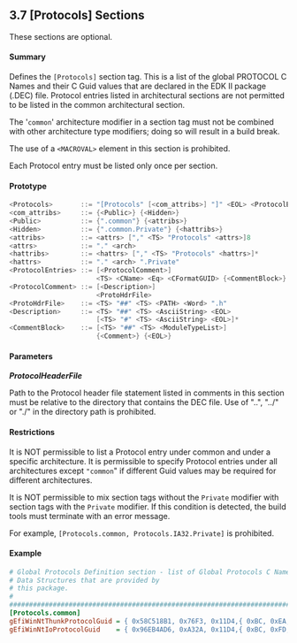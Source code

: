 <!--- @file
  3.7 [Protocols] Sections

  Copyright (c) 2007-2017, Intel Corporation. All rights reserved.<BR>

  Redistribution and use in source (original document form) and 'compiled'
  forms (converted to PDF, epub, HTML and other formats) with or without
  modification, are permitted provided that the following conditions are met:

  1) Redistributions of source code (original document form) must retain the
     above copyright notice, this list of conditions and the following
     disclaimer as the first lines of this file unmodified.

  2) Redistributions in compiled form (transformed to other DTDs, converted to
     PDF, epub, HTML and other formats) must reproduce the above copyright
     notice, this list of conditions and the following disclaimer in the
     documentation and/or other materials provided with the distribution.

  THIS DOCUMENTATION IS PROVIDED BY TIANOCORE PROJECT "AS IS" AND ANY EXPRESS OR
  IMPLIED WARRANTIES, INCLUDING, BUT NOT LIMITED TO, THE IMPLIED WARRANTIES OF
  MERCHANTABILITY AND FITNESS FOR A PARTICULAR PURPOSE ARE DISCLAIMED. IN NO
  EVENT SHALL TIANOCORE PROJECT  BE LIABLE FOR ANY DIRECT, INDIRECT, INCIDENTAL,
  SPECIAL, EXEMPLARY, OR CONSEQUENTIAL DAMAGES (INCLUDING, BUT NOT LIMITED TO,
  PROCUREMENT OF SUBSTITUTE GOODS OR SERVICES; LOSS OF USE, DATA, OR PROFITS;
  OR BUSINESS INTERRUPTION) HOWEVER CAUSED AND ON ANY THEORY OF LIABILITY,
  WHETHER IN CONTRACT, STRICT LIABILITY, OR TORT (INCLUDING NEGLIGENCE OR
  OTHERWISE) ARISING IN ANY WAY OUT OF THE USE OF THIS DOCUMENTATION, EVEN IF
  ADVISED OF THE POSSIBILITY OF SUCH DAMAGE.

-->

## 3.7 [Protocols] Sections

These sections are optional.

#### Summary

Defines the `[Protocols]` section tag. This is a list of the global PROTOCOL C
Names and their C Guid values that are declared in the EDK II package (.DEC)
file. Protocol entries listed in architectural sections are not permitted to be
listed in the common architectural section.

The '`common`' architecture modifier in a section tag must not be combined with
other architecture type modifiers; doing so will result in a build break.

The use of a `<MACROVAL>` element in this section is prohibited.

Each Protocol entry must be listed only once per section.

#### Prototype

```c
<Protocols>       ::= "[Protocols" [<com_attribs>] "]" <EOL> <ProtocolEntries>*
<com_attribs>     ::= {<Public>} {<Hidden>}
<Public>          ::= {".common"} {<attribs>}
<Hidden>          ::= {".common.Private"} {<hattribs>}
<attribs>         ::= <attrs> ["," <TS> "Protocols" <attrs>]8
<attrs>           ::= "." <arch>
<hattribs>        ::= <hattrs> ["," <TS> "Protocols" <hattrs>]*
<hattrs>          ::= "." <arch> ".Private"
<ProtocolEntries> ::= [<ProtocolComment>]
                      <TS> <CName> <Eq> <CFormatGUID> {<CommentBlock>} {<EOL>}
<ProtocolComment> ::= [<Description>]
                      <ProtoHdrFile>
<ProtoHdrFile>    ::= <TS> "##" <TS> <PATH> <Word> ".h"
<Description>     ::= <TS> "##" <TS> <AsciiString> <EOL>
                      [<TS> "#" <TS> <AsciiString> <EOL>]*
<CommentBlock>    ::= [<TS> "##" <TS> <ModuleTypeList>]
                      {<Comment>} {<EOL>}
```

#### Parameters

**_ProtocolHeaderFile_**

Path to the Protocol header file statement listed in comments in this section
must be relative to the directory that contains the DEC file. Use of "..",
"../" or "./" in the directory path is prohibited.

#### Restrictions

It is NOT permissible to list a Protocol entry under common and under a
specific architecture. It is permissible to specify Protocol entries under all
architectures except `"common`" if different Guid values may be required for
different architectures.

It is NOT permissible to mix section tags without the `Private` modifier with
section tags with the `Private` modifier. If this condition is detected, the
build tools must terminate with an error message.

For example, `[Protocols.common, Protocols.IA32.Private]` is prohibited.

#### Example

```ini
# Global Protocols Definition section - list of Global Protocols C Name
# Data Structures that are provided by
# this package.
#
#######################################################################
[Protocols.common]
gEfiWinNtThunkProtocolGuid = { 0x58C518B1, 0x76F3, 0x11D4,{ 0xBC, 0xEA, 0x00, 0x80, 0xC7, 0x3C, 0x88, 0x81 }}
gEfiWinNtIoProtocolGuid    = { 0x96EB4AD6, 0xA32A, 0x11D4,{ 0xBC, 0xFD, 0x00, 0x80, 0xC7, 0x3C, 0x88, 0x81 }}
```
